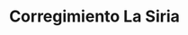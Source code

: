 ---
title: Corregimiento La Siria
nombre_comunidad: Corregimiento La Siria
municipio: Toluviejo
departamento: Sucre
descripcion: >-
  La Siria surge del corregimiento de “Las Piedras” entre el año 1967 y 1968,  a
  partir de la huida de la sequía y la escasez de tierra para los campesinos,
  quienes armaron un grupo que envió un memorial acompañado de 100 firmas al
  Ministerio de Agricultura,. A través del INCORA obtuvieron la Finca “Las
  Margaritas o Santa Elena” pero la comunidad no estuvo satisfecha por la poca
  extensión de estos terrenos y luego de 4 años de lucha, lograron que INCORA
  les entregara la Finca La Siria de 909 hectáreas para 28 familias conformando
  así el corregimiento de La Siria.  

  El corregimiento de la Siria es una comunidad que se caracteriza por tener en
  sus genes y orígenes la organización comunitaria como un principio orientador,
  recabando en las memorias de las personas de mayor edad expresan que para
  ellos la historia de La Siria es una hazaña que los llena de orgullo y
  regocijo, debido a que lograron hace aproximadamente 50 años algo que para
  muchos era imposible. 
num_personas: 0
num_familias: 126
min_distancia_casco_urbano: 10
km_distancia_casco_urbano: 7
vias_acceso: "Desde Sincelejo a la comunidad – 25km. Ubicada sobre la vía Toluviejo - Colosó. Vías en regular estado, son transitables.\_A nivel urbano hay una calle principal con 100% de pavimentación en regular estado.\_"
infraestructura_comunitaria:
  - >-
    * Parque infantil: se encuentra en reubicación y está en buen estado.

    * Se encuentra en obra PDET construcción de cancha para micro fútbol. 

    * Cancha comunitaria de fútbol donde hacen eventos para la comunidad (tienen
    espacios óptimos de recreación). 

    * Institución Educativa Heriberto Garcia Garrido Sede La Siria 

    * 2 hogares comunitarios.
notas_infraestructura_comunitaria: null
liderazgo_comunidad: []
inclusion_diversidad_genero: null
comentarios_conectividad: >-
  Regular conectividad- Servicio Tigo/Claro. Se cuenta con Vive digital en el
  Colegio donde tienen acceso para diversas actividades.
punto_SOLE: 'IE Heriberto García Garrido sede La Siria '
comentarios_punto_SOLE:
  - https://es.padlet.com/comunidadlasiria/sole-la-siria-fea4lie9rhz855y4
ppales_actividades_economicas_vocacion_productiva:
  - "* Cuentan con una gran canasta agrícola.\n* Manejo de alianzas comerciales sector Yuca y Forestal (ASOPROYUS).\_ \n* Acciones de protección del Bosque Seco Tropical.\_\n* Tienen parcelaciones de reforma agraria (INCORA).\n* Tienen áreas destinadas a pequeña ganadería. "
comentarios_ppales_actividades_economicas_vocacion_productiva: null
comunidad_sostenible_uso_suelo: null
org_con_proyeccion: []
servicios_publicos_comunidades_focalizadas:
  - >-
    * No cuentan con acueducto

    * Cuentan con alcantarillado construido por la comunidad. Tienen la práctica
    de cosecha de agua y en época seca se abastecen de represa comunitaria.
comunidades_focalizadas_educacion_infraestructura_educativa:
  - >-
    * Institución Educativa Heriberto Garcia Garrido Sede La Siria aprox. 35
    estudiantes (Preescolar hasta 5°).
comunidades_focalizadas_practicas_organizativas: []
conectividad_minima: Regular
iniciativas_priorizadas:
  - >-
    Asociación de Productores de Yuca (ASOPROYUS): en la asociación cuentan con
    Bodega - oficina
  - ' picadora de Yuca'
  - ' pistas de secado  para postcosecha además de cultivos tradicionales y reforestación de Serranía La Coraza. '
org_focalizada: []
riesgo: null
otros_programas_USAID: []
alianzas_colaboradores: []
posibilidad_iniciativas_conjuntas_aliados_2: []
actividades_ocio:
  - |-
    * Fiestas patronales Divino Niño
    * Eventos de Maratón de la Lectura
    * Eventos deportivos-futbol y softbol
    * Juegos tradicionales
    * Semana Santa cultural.
medios_comunicacion_narrativas_locales: []
num_visitas_realizadas: null
num_diagnosticos_rurales_participativos_realizados: null
infraestructura_salud_atencion_psicosocial:
  - '* No hay centro de salud.La atención de urgencias'
  - ' medicina general y odontología se brinda en la cabecera municipal.'
notas_infraestructura_salud_atencion_psicosocial: null
num_visitas_predio: null
url: /comunidad-focalizada/corregimiento-la-siria
layout: single
download_file: /reportes/corregimiento-la-siria.pdf

---